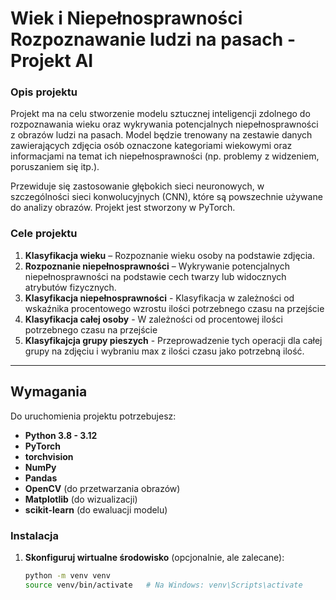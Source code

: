 # Wiek i Niepełnosprawności Rozpoznawanie ludzi na pasach - Projekt AI

### Opis projektu

Projekt ma na celu stworzenie modelu sztucznej inteligencji zdolnego do rozpoznawania wieku oraz wykrywania potencjalnych niepełnosprawności z obrazów ludzi na pasach. Model będzie trenowany na zestawie danych zawierających zdjęcia osób oznaczone kategoriami wiekowymi oraz informacjami na temat ich niepełnosprawności (np. problemy z widzeniem, poruszaniem się itp.).

Przewiduje się zastosowanie głębokich sieci neuronowych, w szczególności sieci konwolucyjnych (CNN), które są powszechnie używane do analizy obrazów. Projekt jest stworzony w PyTorch.

### Cele projektu

1. **Klasyfikacja wieku** – Rozpoznanie wieku osoby na podstawie zdjęcia.
2. **Rozpoznanie niepełnosprawności** – Wykrywanie potencjalnych niepełnosprawności na podstawie cech twarzy lub widocznych atrybutów fizycznych.
3. **Klasyfikacja niepełnosprawności** - Klasyfikacja w zależności od wskaźnika procentowego wzrostu ilości potrzebnego czasu na przejście
4. **Klasyfikacja całej osoby** - W zależności od procentowej ilości potrzebnego czasu na przejście
5. **Klasyfikajcja grupy pieszych** - Przeprowadzenie tych operacji dla całej grupy na zdjęciu i wybraniu max z ilości czasu jako potrzebną ilość.


---

## Wymagania

Do uruchomienia projektu potrzebujesz:

- **Python 3.8 - 3.12**
- **PyTorch**
- **torchvision**
- **NumPy**
- **Pandas**
- **OpenCV** (do przetwarzania obrazów)
- **Matplotlib** (do wizualizacji)
- **scikit-learn** (do ewaluacji modelu)

### Instalacja

1. **Skonfiguruj wirtualne środowisko** (opcjonalnie, ale zalecane):

   ```bash
   python -m venv venv
   source venv/bin/activate   # Na Windows: venv\Scripts\activate

